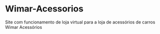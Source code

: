 # Wimar-Acessorios
Site com funcionamento de loja virtual para a loja de acessórios de carros Wimar Acessórios
